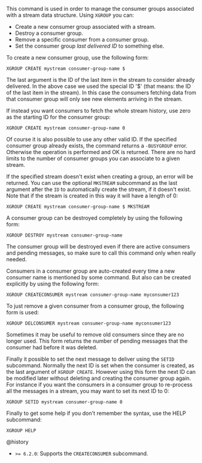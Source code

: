 This command is used in order to manage the consumer groups associated
with a stream data structure. Using `XGROUP` you can:

* Create a new consumer group associated with a stream.
* Destroy a consumer group.
* Remove a specific consumer from a consumer group.
* Set the consumer group *last delivered ID* to something else.

To create a new consumer group, use the following form:

    XGROUP CREATE mystream consumer-group-name $

The last argument is the ID of the last item in the stream to consider already
delivered. In the above case we used the special ID '$' (that means: the ID
of the last item in the stream). In this case the consumers fetching data
from that consumer group will only see new elements arriving in the stream.

If instead you want consumers to fetch the whole stream history, use
zero as the starting ID for the consumer group:

    XGROUP CREATE mystream consumer-group-name 0

Of course it is also possible to use any other valid ID. If the specified
consumer group already exists, the command returns a `-BUSYGROUP` error.
Otherwise the operation is performed and OK is returned. There are no hard
limits to the number of consumer groups you can associate to a given stream.

If the specified stream doesn't exist when creating a group, an error will be
returned. You can use the optional `MKSTREAM` subcommand as the last argument
after the `ID` to automatically create the stream, if it doesn't exist. Note
that if the stream is created in this way it will have a length of 0:

    XGROUP CREATE mystream consumer-group-name $ MKSTREAM

A consumer group can be destroyed completely by using the following form:

    XGROUP DESTROY mystream consumer-group-name

The consumer group will be destroyed even if there are active consumers
and pending messages, so make sure to call this command only when really
needed.

Consumers in a consumer group are auto-created every time a new consumer
name is mentioned by some command. But also can be created explicitly
by using the following form:

    XGROUP CREATECONSUMER mystream consumer-group-name myconsumer123

To just remove a given consumer from a consumer group, the following
form is used:

    XGROUP DELCONSUMER mystream consumer-group-name myconsumer123

Sometimes it may be useful to remove old consumers since they are no longer
used. This form returns the number of pending messages that the consumer
had before it was deleted.

Finally it possible to set the next message to deliver using the
`SETID` subcommand. Normally the next ID is set when the consumer is
created, as the last argument of `XGROUP CREATE`. However using this form
the next ID can be modified later without deleting and creating the consumer
group again. For instance if you want the consumers in a consumer group
to re-process all the messages in a stream, you may want to set its next
ID to 0:

    XGROUP SETID mystream consumer-group-name 0

Finally to get some help if you don't remember the syntax, use the
HELP subcommand:

    XGROUP HELP

@history

  * `>= 6.2.0`: Supports the `CREATECONSUMER` subcommand.
